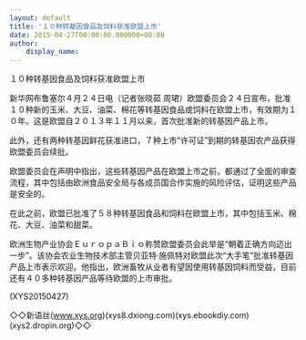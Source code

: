 ```yaml
---
layout: default
title: '１０种转基因食品及饲料获准欧盟上市'
date: 2015-04-27T00:00:00.000000+08:00
author:
    display_name: 
---
```


１０种转基因食品及饲料获准欧盟上市

新华网布鲁塞尔４月２４日电（记者张晓茹 周珺）欧盟委员会２４日宣布，批准１０种新的玉米、大豆、油菜、棉花等转基因食品或饲料在欧盟上市，有效期为１０年。这是欧盟自２０１３年１１月以来，首次批准新的转基因产品上市。

此外，还有两种转基因鲜花获准进口，７种上市“许可证”到期的转基因农产品获得欧盟委员会续批。

欧盟委员会在声明中指出，这些转基因产品在欧盟上市之前，都通过了全面的审查流程，其中包括由欧洲食品安全局与各成员国合作实施的风险评估，证明这些产品是安全的。

在此之前，欧盟已批准了５８种转基因食品和饲料在欧盟上市，其中包括玉米、棉花、大豆、油菜和甜菜。

欧洲生物产业协会ＥｕｒｏｐａＢｉｏ称赞欧盟委员会此举是“朝着正确方向迈出一步”。该协会农业生物技术部主管贝亚特·施佩特对欧盟此次“大手笔”批准转基因产品上市表示欢迎。他指出，欧洲畜牧从业者有望因使用转基因饲料而受益，目前还有４０多种转基因产品等待欧盟的上市审批。

(XYS20150427)

◇◇新语丝(www.xys.org)(xys8.dxiong.com)(xys.ebookdiy.com)(xys2.dropin.org)◇◇

